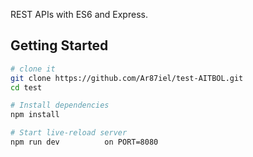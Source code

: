 REST APIs with ES6 and Express.

Getting Started
---------------

```sh
# clone it
git clone https://github.com/Ar87iel/test-AITBOL.git
cd test

# Install dependencies
npm install

# Start live-reload server
npm run dev          on PORT=8080
```